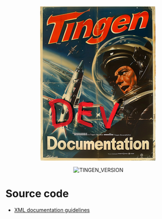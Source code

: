 <!-- u241205 -->

<div align="center">

  ![logo](../../.github/image/logo/TingenDevelopmentDocumentation_logo_320x420.png)

  ![TINGEN_VERSION](https://img.shields.io/badge/BASED%20ON%20Tingen%2025.11-white?style=for-the-badge)

</div>

# Source code

- [XML documentation guidelines](https://github.com/APrettyCoolProgram/APrettyCoolProgram/blob/main/development%20guidelines/XML%20Documentation.md)
